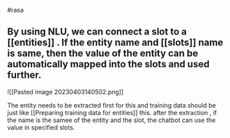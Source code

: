 #rasa 

## By using NLU, we can connect a slot to a [[entities]] . If the entity name and [[slots]] name is same, then the value of the entity can be automatically mapped into the slots and used further. 


![[Pasted image 20230403140502.png]]


The entity needs to be extracted first for this and training data should be just like [[Preparing training data for entities]] this. after the extraction , if the name is the samee of the entity and the slot, the chatbot can use the value in specified slots. 
